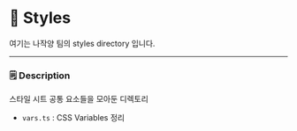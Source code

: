 # 🎨️ Styles
여기는 나작양 팀의 styles directory 입니다.

---

### 🗒️ Description

스타일 시트 공통 요소들을 모아둔 디렉토리

- `vars.ts` : CSS Variables 정리
